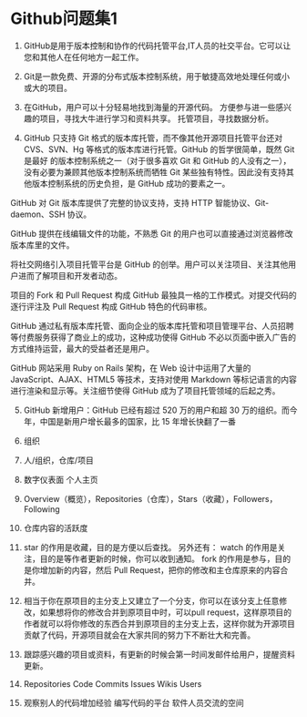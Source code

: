 # Github问题集1
1. GitHub是用于版本控制和协作的代码托管平台,IT人员的社交平台。它可以让您和其他人在任何地方一起工作。

2. Git是一款免费、开源的分布式版本控制系统，用于敏捷高效地处理任何或小或大的项目。

3. 在GitHub，用户可以十分轻易地找到海量的开源代码。
   方便参与进一些感兴趣的项目，寻找大牛进行学习和资料共享。
   托管项目，寻找数据分析。

4. GitHub 只支持 Git 格式的版本库托管，而不像其他开源项目托管平台还对CVS、SVN、Hg 等格式的版本库进行托管。GitHub 的哲学很简单，既然 Git 是最好  的版本控制系统之一（对于很多喜欢 Git 和 GitHub 的人没有之一），没有必要为兼顾其他版本控制系统而牺牲 Git 某些独有特性。因此没有支持其他版本控制系统的历史负担，是 GitHub 成功的要素之一。

 GitHub 对 Git 版本库提供了完整的协议支持，支持 HTTP 智能协议、Git-daemon、SSH 协议。

 GitHub 提供在线编辑文件的功能，不熟悉 Git 的用户也可以直接通过浏览器修改版本库里的文件。

 将社交网络引入项目托管平台是 GitHub 的创举。用户可以关注项目、关注其他用户进而了解项目和开发者动态。

 项目的 Fork 和 Pull Request 构成 GitHub 最独具一格的工作模式。对提交代码的逐行评注及 Pull Request 构成 GitHub 特色的代码审核。

 GitHub 通过私有版本库托管、面向企业的版本库托管和项目管理平台、人员招聘等付费服务获得了商业上的成功，这种成功使得 GitHub 不必以页面中嵌入广告的方式维持运营，最大的受益者还是用户。

 GitHub 网站采用 Ruby on Rails 架构，在 Web 设计中运用了大量的 JavaScript、AJAX、HTML5 等技术，支持对使用 Markdown 等标记语言的内容进行渲染和显示等。关注细节使得 GitHub 成为了项目托管领域的后起之秀。

5. GitHub 新增用户：GitHub 已经有超过 520 万的用户和超 30 万的组织。而今年，中国是新用户增长最多的国家，比 15 年增长快翻了一番

6. 组织

7. 人/组织，仓库/项目

8. 数字仪表面 个人主页

9. Overview（概览），Repositories（仓库），Stars（收藏），Followers，Following

10. 仓库内容的活跃度

11. star 的作用是收藏，目的是方便以后查找。
 另外还有：
 watch 的作用是关注，目的是等作者更新的时候，你可以收到通知。
 fork 的作用是参与，目的是你增加新的内容，然后 Pull Request，把你的修改和主仓库原来的内容合并。

12. 相当于你在原项目的主分支上又建立了一个分支，你可以在该分支上任意修改，如果想将你的修改合并到原项目中时，可以pull request，这样原项目的作者就可以将你修改的东西合并到原项目的主分支上去，这样你就为开源项目贡献了代码，开源项目就会在大家共同的努力下不断壮大和完善。

13. 跟踪感兴趣的项目或资料，有更新的时候会第一时间发邮件给用户，提醒资料更新。

14. Repositories  Code  Commits  Issues  Wikis  Users

15. 观察别人的代码增加经验 编写代码的平台 软件人员交流的空间
